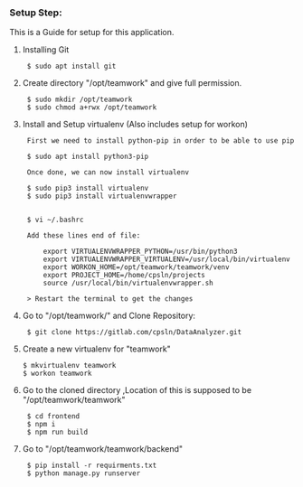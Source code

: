 ### Setup Step:
This is a Guide for setup for this application.

1. Installing Git

        $ sudo apt install git

2. Create directory "/opt/teamwork" and give full permission.

        $ sudo mkdir /opt/teamwork
        $ sudo chmod a+rwx /opt/teamwork
        
3. Install and Setup virtualenv (Also includes setup for workon)

        First we need to install python-pip in order to be able to use pip
       
        $ sudo apt install python3-pip
        
        Once done, we can now install virtualenv
        
        $ sudo pip3 install virtualenv
        $ sudo pip3 install virtualenvwrapper
        

        $ vi ~/.bashrc
        
        Add these lines end of file:
        
            export VIRTUALENVWRAPPER_PYTHON=/usr/bin/python3
            export VIRTUALENVWRAPPER_VIRTUALENV=/usr/local/bin/virtualenv
            export WORKON_HOME=/opt/teamwork/teamwork/venv
            export PROJECT_HOME=/home/cpsln/projects
            source /usr/local/bin/virtualenvwrapper.sh

        > Restart the terminal to get the changes       

5. Go to "/opt/teamwork/" and Clone Repository:

        $ git clone https://gitlab.com/cpsln/DataAnalyzer.git 

6. Create a new virtualenv for "teamwork"

       $ mkvirtualenv teamwork
       $ workon teamwork
        
7. Go to the cloned directory ,Location of this is supposed to be "/opt/teamwork/teamwork"

        $ cd frontend
        $ npm i
        $ npm run build
        
8. Go to "/opt/teamwork/teamwork/backend"

        $ pip install -r requirments.txt
        $ python manage.py runserver